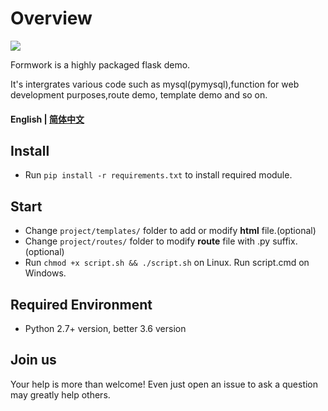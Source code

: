 # Overview

[![](https://img.shields.io/badge/github-issues-%2365A30D?style=flat-square&logo=github)](https://github.com/Oumae-Kumiko/time-zone-date/issues)

Formwork is a highly packaged flask demo.

It's intergrates various code such as mysql(pymysql),function for web development purposes,route demo, template demo and so on.

#### English | [简体中文](/README_CN.md)

## Install

- Run ```pip install -r requirements.txt``` to install required module.

## Start

- Change ```project/templates/``` folder to add or modify **html** file.(optional)
- Change ```project/routes/``` folder to modify **route** file with .py suffix.(optional)
- Run  ```chmod +x script.sh && ./script.sh``` on Linux. Run script.cmd on Windows.

## Required Environment

- Python 2.7+ version, better 3.6 version

## Join us

Your help is more than welcome! Even just open an issue to ask a question may greatly help others.
